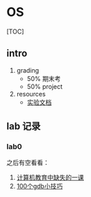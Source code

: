 # OS

[TOC]

## intro

1. grading
    - 50% 期末考
    - 50% project
1. resources
    - [实验文档](https://zju-sec.github.io/os23fall-stu/)

## lab 记录

### lab0

之后有空看看：

1. [计算机教育中缺失的一课](https://missing-semester-cn.github.io/)
1. [100个gdb小技巧](https://wizardforcel.gitbooks.io/100-gdb-tips/content/)